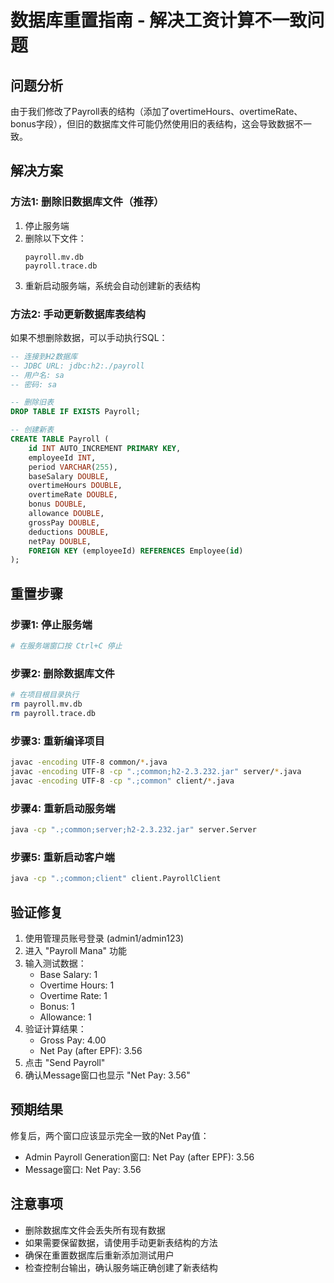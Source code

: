 # 数据库重置指南 - 解决工资计算不一致问题

## 问题分析
由于我们修改了Payroll表的结构（添加了overtimeHours、overtimeRate、bonus字段），但旧的数据库文件可能仍然使用旧的表结构，这会导致数据不一致。

## 解决方案

### 方法1: 删除旧数据库文件（推荐）
1. 停止服务端
2. 删除以下文件：
   ```
   payroll.mv.db
   payroll.trace.db
   ```
3. 重新启动服务端，系统会自动创建新的表结构

### 方法2: 手动更新数据库表结构
如果不想删除数据，可以手动执行SQL：

```sql
-- 连接到H2数据库
-- JDBC URL: jdbc:h2:./payroll
-- 用户名: sa
-- 密码: sa

-- 删除旧表
DROP TABLE IF EXISTS Payroll;

-- 创建新表
CREATE TABLE Payroll (
    id INT AUTO_INCREMENT PRIMARY KEY,
    employeeId INT,
    period VARCHAR(255),
    baseSalary DOUBLE,
    overtimeHours DOUBLE,
    overtimeRate DOUBLE,
    bonus DOUBLE,
    allowance DOUBLE,
    grossPay DOUBLE,
    deductions DOUBLE,
    netPay DOUBLE,
    FOREIGN KEY (employeeId) REFERENCES Employee(id)
);
```

## 重置步骤

### 步骤1: 停止服务端
```bash
# 在服务端窗口按 Ctrl+C 停止
```

### 步骤2: 删除数据库文件
```bash
# 在项目根目录执行
rm payroll.mv.db
rm payroll.trace.db
```

### 步骤3: 重新编译项目
```bash
javac -encoding UTF-8 common/*.java
javac -encoding UTF-8 -cp ".;common;h2-2.3.232.jar" server/*.java
javac -encoding UTF-8 -cp ".;common" client/*.java
```

### 步骤4: 重新启动服务端
```bash
java -cp ".;common;server;h2-2.3.232.jar" server.Server
```

### 步骤5: 重新启动客户端
```bash
java -cp ".;common;client" client.PayrollClient
```

## 验证修复

1. 使用管理员账号登录 (admin1/admin123)
2. 进入 "Payroll Mana" 功能
3. 输入测试数据：
   - Base Salary: 1
   - Overtime Hours: 1
   - Overtime Rate: 1
   - Bonus: 1
   - Allowance: 1
4. 验证计算结果：
   - Gross Pay: 4.00
   - Net Pay (after EPF): 3.56
5. 点击 "Send Payroll"
6. 确认Message窗口也显示 "Net Pay: 3.56"

## 预期结果

修复后，两个窗口应该显示完全一致的Net Pay值：
- Admin Payroll Generation窗口: Net Pay (after EPF): 3.56
- Message窗口: Net Pay: 3.56

## 注意事项

- 删除数据库文件会丢失所有现有数据
- 如果需要保留数据，请使用手动更新表结构的方法
- 确保在重置数据库后重新添加测试用户
- 检查控制台输出，确认服务端正确创建了新表结构

